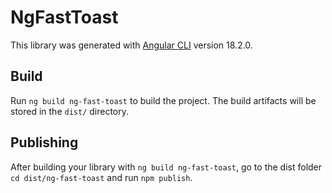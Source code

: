 # NgFastToast

This library was generated with [Angular CLI](https://github.com/angular/angular-cli) version 18.2.0.

## Build

Run `ng build ng-fast-toast` to build the project. The build artifacts will be stored in the `dist/` directory.

## Publishing

After building your library with `ng build ng-fast-toast`, go to the dist folder `cd dist/ng-fast-toast` and run `npm publish`.
